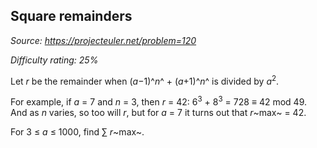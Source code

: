 Square remainders
-----------------

*Source: https://projecteuler.net/problem=120*


*Difficulty rating: 25%*

Let *r* be the remainder when (*a*−1)^*n*^ + (*a*+1)^*n*^ is divided by
*a*<sup>2</sup>.

For example, if *a* = 7 and *n* = 3, then *r* = 42: 6<sup>3</sup> + 8<sup>3</sup> = 728 ≡
42 mod 49. And as *n* varies, so too will *r*, but for *a* = 7 it turns
out that *r*~max~ = 42.

For 3 ≤ *a* ≤ 1000, find ∑ *r*~max~.
